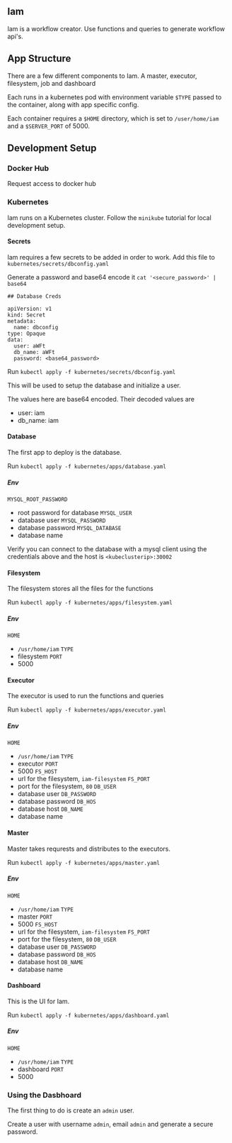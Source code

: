 ## Iam

Iam is a workflow creator. Use functions and queries to generate workflow api's.

## App Structure
There are a few different components to Iam. A master, executor, filesystem, job and dashboard

Each runs in a kubernetes pod with environment variable `$TYPE` passed to the container, along with app specific config.

Each container requires a `$HOME` directory, which is set to `/user/home/iam` and a `$SERVER_PORT` of 5000.


## Development Setup

### Docker Hub
Request access to docker hub

### Kubernetes
Iam runs on a Kubernetes cluster. Follow the `minikube` tutorial for local development setup.

#### Secrets
Iam requires a few secrets to be added in order to work. Add this file to `kubernetes/secrets/dbconfig.yaml`

Generate a password and base64 encode it `cat '<secure_password>' | base64`

```
## Database Creds

apiVersion: v1
kind: Secret
metadata:
  name: dbconfig
type: Opaque
data:
  user: aWFt
  db_name: aWFt
  password: <base64_password>
```

Run `kubectl apply -f kubernetes/secrets/dbconfig.yaml`

This will be used to setup the database and initialize a user.

The values here are base64 encoded. Their decoded values are
- user: iam
- db_name: iam

#### Database
The first app to deploy is the database.

Run `kubectl apply -f kubernetes/apps/database.yaml`

##### Env
`MYSQL_ROOT_PASSWORD`
- root password for database
`MYSQL_USER`
- database user
`MYSQL_PASSWORD`
- database password
`MYSQL_DATABASE`
- database name

Verify you can connect to the database with a mysql client using the credentials above and the host is `<kubeclusterip>:30002`

#### Filesystem
The filesystem stores all the files for the functions

Run `kubectl apply -f kubernetes/apps/filesystem.yaml`

##### Env
`HOME`
- `/usr/home/iam`
`TYPE`
- filesystem
`PORT`
- 5000

#### Executor
The executor is used to run the functions and queries

Run `kubectl apply -f kubernetes/apps/executor.yaml`

##### Env
`HOME`
- `/usr/home/iam`
`TYPE`
- executor
`PORT`
- 5000
`FS_HOST`
- url for the filesystem, `iam-filesystem`
`FS_PORT`
- port for the filesystem, `80`
`DB_USER`
- database user
`DB_PASSWORD`
- database password
`DB_HOS`
- database host
`DB_NAME`
- database name

#### Master
Master takes requrests and distributes to the executors.

Run `kubectl apply -f kubernetes/apps/master.yaml`

##### Env
`HOME`
- `/usr/home/iam`
`TYPE`
- master
`PORT`
- 5000
`FS_HOST`
- url for the filesystem, `iam-filesystem`
`FS_PORT`
- port for the filesystem, `80`
`DB_USER`
- database user
`DB_PASSWORD`
- database password
`DB_HOS`
- database host
`DB_NAME`
- database name

#### Dashboard
This is the UI for Iam.

Run `kubectl apply -f kubernetes/apps/dashboard.yaml`

##### Env
`HOME`
- `/usr/home/iam`
`TYPE`
- dashboard
`PORT`
- 5000

### Using the Dasbhoard
The first thing to do is create an `admin` user.

Create a user with username `admin`, email `admin` and generate a secure password.

